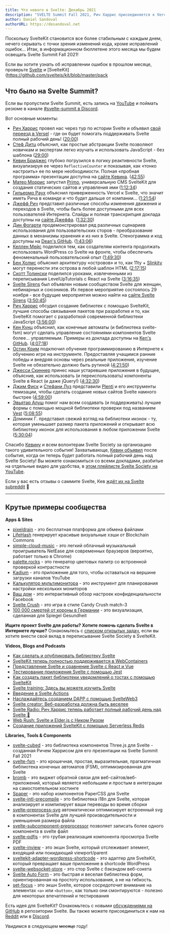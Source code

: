 ```yaml
---
title: Что нового в Svelte: Декабрь 2021
description: "SVELTE Summit Fall 2021, Рич Харрис присоединяется к Vercel, а Кевин идет на полный рабочий день в Svelte Society"
author: Daniel Sandoval
authorURL: https://desandoval.net
---
```


Поскольку SvelteKit становится все более стабильным с каждым днем, нечего скрывать с точки зрения изменений кода, кроме исправлений ошибок... Итак, в информационном бюллетене этого месяца мы будем освещать Svelte Summit Fall 2021!

Если вы хотите узнать об исправлении ошибок в прошлом месяце, проверьте [Svelte](https://github.com/sveltejs/svelte/blob/master/CHANGELOG.md) и [SvelteKit](https://github.com/sveltejs/kit/blob/master/pack


## Что было на Svelte Summit?

Если вы пропустили Svelte Summit, есть запись на [YouTube](https://www.youtube.com/watch?v=1Df-9EKvZr0) и поймать резюме в канале [#svelte-summit в Discord](https://discord.gg/YmHcdnhu).

Вот основные моменты:
- [Рич Харрис](https://twitter.com/rich_harris) провел нас через тур по истории Svelte и объявил [свой переезд в Versel](https://vercel.com/blog/vercel-welcomes-rich-harris-creator-of-svelte) - где он будет помогать поддерживать Svelte полный рабочий день! ([20:00](https://www.youtube.com/watch?v=1Df-9EKvZr0&t=1200s))
- [Стеф Дитц](https://twitter.com/steph_dietz_) объяснил, как простые абстракции Svelte позволяют новичкам и экспертам легко изучать и использовать JavaScript - без шаблона ([29:00](https://www.youtube.com/watch?v=1Df-9EKvZr0&t=1740s))
- [Кевин Бриджес](https://twitter.com/kevinast) глубоко погрузился в логику реактивности Svelte, визуализируя ее через `ReflectiveCounter` и показывая, как «тонко настроить» ее по мере необходимости. Полная «пробная программа» презентации доступна на [сайте Кевина](https://wiibridges.com/presentations/ResponsiveSvelte/). ([42:55](https://www.youtube.com/watch?v=1Df-9EKvZr0&t=2575s))
- [Матео Моррис](https://twitter.com/_mateomorris) запустил [Primo](https://primo.af/), универсальную CMS SvelteKit для создания статических сайтов и управления ими ([1:12:34](https://www.youtube.com/watch?v=1Df-9EKvZr0&t=4354s))
- [Гильермо Раух](https://vercel.com/about/rauchg) объяснил приверженность Vercel к Svelte, что значит иметь Рича в команде и что будет дальше от компании... ([1:21:54](https://www.youtube.com/watch?v=1Df-9EKvZr0&t=4914s))
- [Джефф Рич](https://twitter.com/geoffrich_) представил различные способы изменения движения и переходов в Svelte, чтобы быть более доступными для всех пользователей Интернета. Слайды и полная транскрипция доклада доступны на [сайте Джеффа](https://geoffrich.net/posts/svelte-summit-2021/). ([1:32:30](https://www.youtube.com/watch?v=1Df-9EKvZr0&t=5550s))
- [Дин Фогарти](https://df.id.au/) продемонстрировал ряд различных сценариев использования для пользовательских сторов - преобразование данных в механизмы хранения и из них в Svelte. Стенограмма и код доступны на [Dean's GitHub](https://github.com/angrytongan/svelte-summit-2021). ([1:43:06](https://www.youtube.com/watch?v=1Df-9EKvZr0&t=6186s))
- [Келлен Мейс](https://twitter.com/kellenmace) поделился тем, как создателям контента продолжать использовать WordPress со Svelte на фронте, чтобы обеспечить феноменальный пользовательский опыт ([1:49:30](https://www.youtube.com/watch?v=1Df-9EKvZr0&t=6570s))
- [Бен Холмс](https://twitter.com/bholmesdev) объяснил архитектуру «островов» и то, как 11ty + [Slinkity](https://slinkity.dev/) могут перенести эти острова в любой шаблон HTML ([2:17:15](https://www.youtube.com/watch?v=1Df-9EKvZr0&t=8235s))
- [Скотт Толински](https://twitter.com/stolinski) поделился уроками, извлеченными из переписывания LevelUpTutorials с React на Svelte ([3:16:35](https://www.youtube.com/watch?v=1Df-9EKvZr0&t=11795s))
- [Svelte Sirens](https://sveltesirens.dev) был объявлен новым сообществом Svelte для женщин, небинарных и союзников. Их первое мероприятие состоялось 29 ноября - все будущие мероприятия можно найти на [сайте Svelte Sirens](https://sveltesirens.dev/events) ([3:50:45](https://www.youtube.com/watch?v=1Df-9EKvZr0&t=13845s))
- [Рич Харрис](https://twitter.com/rich_harris) обсудил создание библиотек с помощью SvelteKit, лучшие способы связывания пакетов при разработке и то, как SvelteKit помогает с разработкой современной библиотеки JavaScript ([3:56:00](https://www.youtube.com/watch?v=1Df-9EKvZr0&t=14160s))
- [Кен Кунц](https://twitter.com/kennethkunz) объяснил, как конечные автоматы (и библиотека svelte-fsm) могут сделать управление состояниями компонентов Svelte более... управляемым. Примеры из доклада доступны на [Ken's GitHub](https://github.com/kenkunz/svelte-fsm/wiki/Examples). ([4:07:18](https://www.youtube.com/watch?v=1Df-9EKvZr0&t=14838s))
- [Остин Крим](https://twitter.com/crim_codes) подключил обучение программированию в Интернете к обучению игре на инструменте. Предоставляя учащимся ранние победы и внедряя основы через реальные приложения, изучение Svelte не обязательно должно быть рутиной ([4:21:50](https://www.youtube.com/watch?v=1Df-9EKvZr0&t=15710s))
- [Джесси Скиннер](https://twitter.com/JesseSkinner) принес наши устаревшие приложения в будущее, объяснив, как использовать (и переиспользовать) компоненты Svelte в React (и даже jQuery!) ([4:32:30](https://www.youtube.com/watch?v=1Df-9EKvZr0&t=16350s))
- [Джим Фиск](https://twitter.com/jimafisk) и [Стефани Луз](https://stephanie-luz.medium.com/) представили [Plenti](https://plenti.co/) и его инструменты темизации, чтобы сделать создание новых сайтов Svelte намного быстрее ([4:59:00](https://www.youtube.com/watch?v=1Df-9EKvZr0&t=17940s))
- [Эвьятар Алуш](https://twitter.com/evyataral) помог нам всем создавать (и поддерживать) лучшие формы с помощью мощной библиотеки проверки под названием [Vest](https://github.com/ealush/vest) ([5:08:55](https://www.youtube.com/watch?v=1Df-9EKvZr0&t=18535s))
- Доминик Г. представил свежий взгляд на библиотеки иконок - ту, которая уменьшает размер пакета приложений и открывает всю библиотеку иконок для использования в любом приложении Svelte ([5:30:04](https://www.youtube.com/watch?v=1Df-9EKvZr0&t=19804s))

Спасибо [Кевину](https://twitter.com/kevmodrome) и всем волонтерам Svelte Society за организацию такого удивительного события! Захватывающе, [Кевин объявил](https://twitter.com/kevmodrome/status/1463151477174714373) после события, когда он теперь будет работать полный рабочий день над Svelte Society! Вы можете ознакомиться со всеми докладами, разбитые на отдельные видео для удобства, в [этом плейлисте Svelte Society на YouTube](https://www.youtube.com/playlist?list=PL8bMgX1kyZTg2bI9IOMgfBc8lrU3v2itt).

Если у вас есть отзывы о саммите Svelte, Кев [ждёт их на Svelte subreddit](https://www.reddit.com/r/sveltejs/comments/qzgo3k/svelte_summit_feedback/) 👀


---

## Крутые примеры сообщества

**Apps & Sites**
- [pixeldrain](https://github.com/Fornaxian/pixeldrain_web) - это бесплатная платформа для обмена файлами
- [LifeHash](http://lifehash.info/) генерирует красивые визуальные хэши от Blockchain Commons
- [simple-cloud-music](https://github.com/dufu1991/simple-cloud-music) - это легкий облачный музыкальный проигрыватель NetEase для современных браузеров (вероятно, работает только в Chrome)
- [palette.rocks](https://palette.rocks/) - это генератор цветовых палитр со встроенной проверкой контрастности
- [Kadium](https://github.com/probablykasper/kadium) - это приложение для того, чтобы оставаться на вершине загрузки каналов YouTube
- [Калькулятор мультимонитора](https://multimonitorcalculator.com/) - это инструмент для планирования настройки нескольких мониторов
- [Ваш дом](https://yourhome.fb.com/) - это интерактивный обзор настроек конфиденциальности Facebook
- [Svelte Crush](https://svelte-crush.netlify.app/) - это игра в стиле Candy Crush match-3
- [100 000 смертей от короны в Германии](https://twitter.com/h_i_g_s_c_h/status/1463767113563353089?S=20) - это визуализация, сделанная для Spiegel Gesundheit

**Ищите проект Svelte для работы? Хотите помочь сделать Svelte в Интернете лучше?** Ознакомьтесь с [списком открытых задач](https://github.com/svelte-society/sveltesociety-2021/issues), если вы хотите внести свой вклад в переписывание Svelte Society в SvelteKit.


**Videos, Blogs and Podcasts**
- [Как сделать и опубликовать библиотеку Svelte](https://www.youtube.com/watch?v=_TymiadmPrc)
- [SvelteKit теперь полностью поддерживается в WebContainers](https://blog.stackblitz.com/posts/sveltekit-supported-in-webcontainers/)
- [Представление Svelte и сравнение Svelte с React и Vue](https://joshcollinsworth.com/blog/introducing-svelte-comparing-with-react-vue)
- [Тестирование приложения Svelte с помощью Jest](https://www.roboleary.net/2021/11/18/svelte-app-testing-jest.html)
- [Как создать пакет библиотеки уведомлений о тостах с помощью SvelteKit](https://www.sarcevic.dev/blog/toasting-in-svelte)
- [Svelte training: Здесь вы можете изучить Svelte](https://sustainablewww.org/principles/svelte-training-here-you-can-learn-svelte)
- [Введение в Svelte Actions](https://blog.logrocket.com/svelte-actions-introduction/)
- [Наслаждайтесь созданием DAPP с помощью SvelteWeb3](https://chiuzon.medium.com/enjoy-making-dapps-using-svelteweb3-b78dfea1d902)
- [Svelte creator: Веб-разработка должна быть веселее](https://www.infoworld.com/article/3639521/svelte-creator-web-development-should-be-more-fun.html)
- [Svelte Radio: Рич Харрис теперь работает полный рабочий день над Svelte 🤯](https://share.transistor.fm/s/d9b04961)
- [Web Rush: Svelte и Elder.js с Ником Ризом](https://webrush.io/episodes/episode-158-svelte-and-elderjs-with-nick-reese)
- [Создание приложений SvelteKit с помощью Serverless Redis](https://blog.upstash.com/svelte-with-serverless-redis)

**Libraries, Tools & Components**
- [svelte-cubed](https://github.com/Rich-Harris/svelte-cubed) - это библиотека компонентов Three.js для Svelte - созданная Ричем Харрисом для его презентации на Svelte Summit Fall 2021
- [svelte-fsm](https://github.com/kenkunz/svelte-fsm) - это крошечная, простая, выразительная, прагматичная библиотека конечных автоматов (FSM), оптимизированная для Svelte
- [bromb](https://github.com/samuelstroschein/bromb) - это виджет обратной связи для веб-сайтов/веб-приложений, который является небольшим и простым в интеграции на самостоятельном хостинге
- [Spaper](https://github.com/Oli8/spaper) - это набор компонентов PaperCSS для Svelte
- [svelte-intl-precompile](https://github.com/cibernox/svelte-intl-precompile) - это библиотека i18n для Svelte, которая анализирует и компилирует ваши переводы во время сборки
- [svelte-preprocess-svg](https://github.com/svitejs/svelte-preprocess-svg) автоматически оптимизирует встроенный svg в компонентах Svelte для лучшей производительности и уменьшения размера файла
- [svelte-subcomponent-preprocessor](https://github.com/srmullen/svelte-subcomponent-preprocessor) позволяет записать более одного компонента в svelte файл
- [svelte-pdfjs](https://github.com/gtm-nayan/svelte-pdfjs) - это грубая реализация компонента просмотра Svelte PDF
- [svelte-inview](https://github.com/maciekgrzybek/svelte-inview) - это экшн Svelte, который отслеживает элемент, входящий или покидающий viewport/parent
- [sveltekit-adapter-wordpress-shortcode](https://github.com/tomatrow/sveltekit-adapter-wordpress-shortcode) - это адаптер для SvelteKit, который превращает ваше приложение в shortcode WordPress
- [svelte-websocket-store](https://github.com/arlac77/svelte-websocket-store) - это стор Svelte с бэкэндом веб-сокета
- [Svelte Auto Form](https://github.com/leveluptuts/auto-form) - это быстрая и веселая библиотека форм, ориентированная на простоту использования, а не на гибкость.
- [set-focus](https://www.npmjs.com/package/@svackages/set-focus) - это экшн Svelte, которое сосредоточит внимание на элементах `<a>` или `<button>`, как только они смонтируются - полезно для некоторых впечатлений и тестирования

Есть идея для SvelteKit? Ознакомьтесь с новыми [обсуждениями на GitHub](https://github.com/sveltejs/kit/discussions) в репозитории Svelte. Вы также можете присоединиться к нам на [Reddit](https://www.reddit.com/r/sveltejs/) или в [Discord](https://discord.com/invite/yy75DKs).

Увидимся в следующем ~~месяце~~ году!